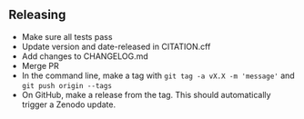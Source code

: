 ## Releasing
- Make sure all tests pass
- Update version and date-released in CITATION.cff
- Add changes to CHANGELOG.md
- Merge PR
- In the command line, make a tag with `git tag -a vX.X -m 'message'` and `git push origin --tags`
- On GitHub, make a release from the tag. This should automatically trigger a Zenodo update.